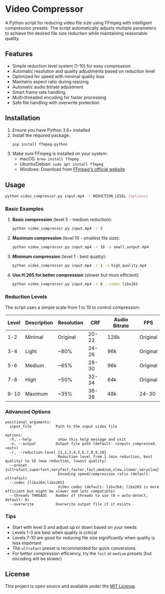 # Video Compressor

A Python script for reducing video file size using FFmpeg with intelligent compression presets. The script automatically adjusts multiple parameters to achieve the desired file size reduction while maintaining reasonable quality.

## Features

- Simple reduction level system (1-10) for easy compression
- Automatic resolution and quality adjustments based on reduction level
- Optimized for speed with minimal quality loss
- Maintains aspect ratio during resizing
- Automatic audio bitrate adjustment
- Smart frame rate handling
- Multi-threaded encoding for faster processing
- Safe file handling with overwrite protection

## Installation

1. Ensure you have Python 3.6+ installed
2. Install the required package:
   ```bash
   pip install ffmpeg-python
   ```
3. Make sure FFmpeg is installed on your system:
   - macOS: `brew install ffmpeg`
   - Ubuntu/Debian: `sudo apt install ffmpeg`
   - Windows: Download from [FFmpeg's official website](https://ffmpeg.org/download.html)

## Usage

```bash
python video_compressor.py input.mp4 -r REDUCTION_LEVEL [options]
```

### Basic Examples

1. **Basic compression** (level 5 - medium reduction):
   ```bash
   python video_compressor.py input.mp4 -r 5
   ```

2. **Maximum compression** (level 10 - smallest file size):
   ```bash
   python video_compressor.py input.mp4 -r 10 -o small_output.mp4
   ```

3. **Minimum compression** (level 1 - best quality):
   ```bash
   python video_compressor.py input.mp4 -r 1 -o high_quality.mp4
   ```

4. **Use H.265 for better compression** (slower but more efficient):
   ```bash
   python video_compressor.py input.mp4 -r 6 --codec libx265
   ```

### Reduction Levels

The script uses a simple scale from 1 to 10 to control compression:

| Level | Description | Resolution | CRF | Audio Bitrate | FPS |
|-------|-------------|------------|-----|---------------|-----|
| 1-2   | Minimal     | Original   | 20-22 | 128k        | Original |
| 3-4   | Light       | ~80%       | 24-26 | 96k         | Original |
| 5-6   | Medium      | ~65%       | 28-30 | 96k         | Original |
| 7-8   | High        | ~50%       | 32-34 | 64k         | Original |
| 9-10  | Maximum     | ~35%       | 36-38 | 48k         | 24-30 |

### Advanced Options

```
positional arguments:
  input_file           Path to the input video file

options:
  -h, --help            show this help message and exit
  -o, --output         Output file path (default: <input>_compressed.<ext>)
  -r, --reduction-level {1,2,3,4,5,6,7,8,9,10}
                        Reduction level from 1 (min reduction, best quality) to 10 (max reduction, lowest quality)
  --preset {ultrafast,superfast,veryfast,faster,fast,medium,slow,slower,veryslow}
                        Encoding speed/compression ratio (default: ultrafast)
  --codec {libx264,libx265}
                        Video codec (default: libx264; libx265 is more efficient but might be slower and less compatible)
  --threads THREADS    Number of threads to use (0 = auto-detect, default: 0)
  --overwrite          Overwrite output file if it exists
```

### Tips

- Start with level 5 and adjust up or down based on your needs
- Levels 1-3 are best when quality is critical
- Levels 7-10 are good for reducing file size significantly when quality is less important
- The `ultrafast` preset is recommended for quick conversions
- For better compression efficiency, try the `fast` or `medium` presets (but encoding will be slower)

## License

This project is open source and available under the [MIT License](LICENSE).

